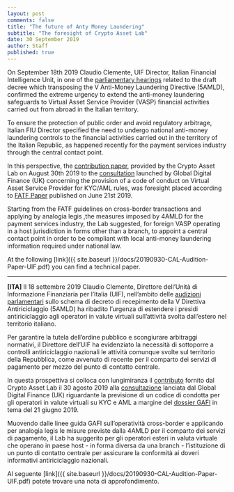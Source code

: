 ```yaml
---
layout: post
comments: false
title: "The future of Anty Money Laundering"
subtitle: "The foresight of Crypto Asset Lab"
date: 30 September 2019
author: Staff
published: true
---
```


On September 18th 2019 Claudio Clemente, UIF Director, Italian Financial Intelligence Unit, in one of the  [parliamentary hearings](https://uif.bancaditalia.it/pubblicazioni/interventi/documenti/Audizione_Clemente_2019-09-18.pdf) related to the draft decree which transposing the V Anti-Money Laundering Directive (5AMLD), confirmed the extreme urgency to extend the anti-money laundering safeguards to Virtual Asset Service Provider (VASP) financial activities carried out from abroad in the Italian territory.

To ensure the protection of public order and avoid regulatory arbitrage, Italian FIU Director specified the need to undergo national anti-money laundering controls to the financial activities carried out in the territory of the Italian Republic, as happened recently for the payment services industry through the central contact point.

In this perspective, the [contribution paper](https://cryptoassetlab.diseade.unimib.it/2019/09/06/global-digital-finance-consultation.html), provided by the Crypto Asset Lab on August 30th 2019 to the [consultation](https://www.gdf.io/docsconsultations/part-viii-code-of-conduct-principles-for-know-your-customer-kyc-anti-money-laundering-aml/) launched by Global Digital Finance (UK) concerning the provision of a code of conduct on Virtual Asset Service Provider for KYC/AML rules, was foresight placed according to [FATF Paper](https://www.fatf-gafi.org/publications/fatfrecommendations/documents/guidance-rba-virtual-assets.html) published on  June 21st 2019.

Starting from the FATF guidelines on cross-border transactions and applying by analogia legis ,the measures imposed by 4AMLD for the payment services industry, the Lab suggested, for foreign VASP operating in a host jurisdiction in forms other than a branch, to appoint a central contact point in order to be compliant with local anti-money laundering information required under national law.

At the following [link]({{ site.baseurl }}/docs/20190930-CAL-Audition-Paper-UIF.pdf) you can find a technical paper.

----

**[ITA]** Il 18 settembre 2019 Claudio Clemente, Direttore dell’Unità di Informazione Finanziaria per l’Italia (UIF), nell’ambito delle [audizioni parlamentari](https://uif.bancaditalia.it/pubblicazioni/interventi/documenti/Audizione_Clemente_2019-09-18.pdf) sullo schema di decreto di recepimento della V Direttiva Antiriciclaggio (5AMLD) ha ribadito l’urgenza di estendere i presidi antiriciclaggio agli operatori in valute virtuali sull’attività svolta dall’estero nel territorio italiano.

Per garantire la tutela dell’ordine pubblico e scongiurare arbitraggi normativi, il Direttore dell’UIF ha evidenziato la necessità di sottoporre a controlli antiriciclaggio nazionali le attività comunque svolte sul territorio della Repubblica, come avvenuto di recente per il comparto dei servizi di pagamento per mezzo del punto di contatto centrale.

In questa prospettiva si colloca con lungimiranza il [contributo](https://cryptoassetlab.diseade.unimib.it/2019/09/06/global-digital-finance-consultation.html) fornito dal Crypto Asset Lab il 30 agosto 2019 alla [consultazione](https://www.gdf.io/docsconsultations/part-viii-code-of-conduct-principles-for-know-your-customer-kyc-anti-money-laundering-aml/) lanciata dal Global Digital Finance (UK) riguardante la previsione di un codice di condotta per gli operatori in valute virtuali su KYC e AML a margine del [dossier GAFI](https://www.fatf-gafi.org/publications/fatfrecommendations/documents/guidance-rba-virtual-assets.html) in tema del 21 giugno 2019.

Muovendo dalle linee guida GAFI sull’operatività cross-border e applicando per analogia legis le misure previste dalla 4AMLD per il comparto dei servizi di pagamento, il Lab ha suggerito per gli operatori esteri in valuta virtuale che operano in paese host - in forma diversa da una branch - l’istituzione di un punto di contatto centrale per assicurare la conformità ai doveri informativi antiriciclaggio nazionali.

Al seguente [link]({{ site.baseurl }}/docs/20190930-CAL-Audition-Paper-UIF.pdf) potete trovare una nota di approfondimento. 

